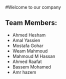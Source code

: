#Welcome to our company
## Team Members:
* Ahmed Hesham
* Amal Yassien
* Mostafa Gohar
* Weam Mahmoud
* Mahmoud M Hassan
* Ahmed Raafat
* Bassem Mohamed
* Amr hazem
